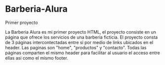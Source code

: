 # Barberia-Alura
Primer proyecto

La Barberia Alura es mi primer proyecto HTML, el proyecto consiste en un página que ofrece los servicios de una barberia ficticia.
El proyecto consta de 3 páginas intercontectadas entre si por medio de links ubicados en el header. Las paginas son "home", "productos" y "contacto".
Todas las páginas comparten el mismo header para facilitar al usuario el acceso entre ellas asi como el mismo footer.
